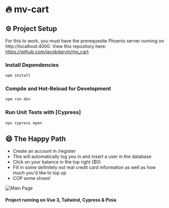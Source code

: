 # 🔥 mv-cart


## ⚙️ Project Setup

For this to work, you must have the prerequesite Phoenix server running on http://localhost:4000. View this repository here: https://github.com/jacobdarvin/mv_cart

### Install Dependencies

```sh
npm install
```

### Compile and Hot-Reload for Development

```sh
npm run dev
```

### Run Unit Tests with [Cypress]

```sh
npx cypress open
```

## 😄 The Happy Path

- Create an account in /register
- This will automatically log you in and insert a user in the database
- Click on your balance in the top right ($0)
- Fill in some definitely not real credit card information as well as how much you'd like to top up
- COP some shoes!

![Main Page](https://i.imgur.com/yazQ1L1.png)

#### Project running on Vue 3, Tailwind, Cypress & Pinia
